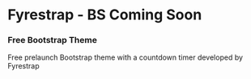 # Fyrestrap - BS Coming Soon
### Free Bootstrap Theme 
 Free prelaunch Bootstrap theme with a countdown timer developed by Fyrestrap

